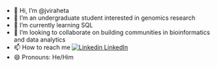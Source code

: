 - 👋 Hi, I’m @jviraheta
- 👀 I’m an undergraduate student interested in genomics research
- 🌱 I’m currently learning SQL
- 💞️ I’m looking to collaborate on building communities in bioinformatics and data analytics 
- 📫 How to reach me [![Linkedin](https://i.sstatic.net/gVE0j.png) LinkedIn](www.linkedin.com/in/jesus-iraheta/)
&nbsp;
- 😄 Pronouns: He/Him

<!---
jviraheta/jviraheta is a ✨ special ✨ repository because its `README.md` (this file) appears on your GitHub profile.
You can click the Preview link to take a look at your changes.
--->
